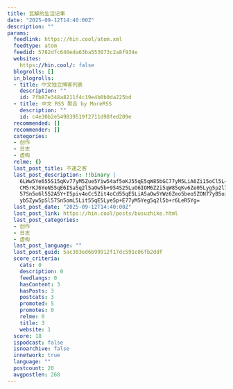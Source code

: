 ```yaml
---
title: 瓦解的生活记事
date: "2025-09-12T14:40:00Z"
description: ""
params:
  feedlink: https://hin.cool/atom.xml
  feedtype: atom
  feedid: 5782dfc640eda63ba553073c2a8f934e
  websites:
    https://hin.cool/: false
  blogrolls: []
  in_blogrolls:
  - title: 中文独立博客列表
    description: ""
    id: 7fb87e348a8211f4c19e4b0b0da225bd
  - title: 中文 RSS 聚合 by MoreRSS
    description: ""
    id: c4e30b2e549839519f2711d98fed209e
  recommended: []
  recommender: []
  categories:
  - 创作
  - 日志
  - 虚构
  relme: {}
  last_post_title: 不速之客
  last_post_description: !!binary |
    6LWw5Ye655S15qKv77yM5Zue5Yiw54af5oKJ55qE5qW85bGC77yM5LiA6Zi15oCl5L+D6I
    CM5rKJ6YeN55qE6ISa5q2l5aOw5b+954S25LuO6IOM6Z2i5qW85qKv6Ze05Lyg5p2l77yM
    57Sn5o6l552A5Y+I5piv4oCc5Zit4oCd55qE5LiA5aOw5YWz6Zeo5beo5ZON77yB5oiR54
    yb5Zyw5pSl57Sn5omL5Lit55qE5Lye5p+E77yM5Yeg5q2l5b+r6LeR5Yg=
  last_post_date: "2025-09-12T14:40:00Z"
  last_post_link: https://hin.cool/posts/busuzhike.html
  last_post_categories:
  - 创作
  - 日志
  - 虚构
  last_post_language: ""
  last_post_guid: 5ac303ed6b99912f17dc591c06fb2ddf
  score_criteria:
    cats: 0
    description: 0
    feedlangs: 0
    hasContent: 3
    hasPosts: 3
    postcats: 3
    promoted: 5
    promotes: 0
    relme: 0
    title: 3
    website: 1
  score: 18
  ispodcast: false
  isnoarchive: false
  innetwork: true
  language: ""
  postcount: 20
  avgpostlen: 268
---
```

